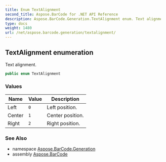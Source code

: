 ```yaml
---
title: Enum TextAlignment
second_title: Aspose.BarCode for .NET API Reference
description: Aspose.BarCode.Generation.TextAlignment enum. Text alignment
type: docs
weight: 1480
url: /net/aspose.barcode.generation/textalignment/
---
```

## TextAlignment enumeration

Text alignment.

```csharp
public enum TextAlignment
```

### Values

| Name | Value | Description |
| --- | --- | --- |
| Left | `0` | Left position. |
| Center | `1` | Center position. |
| Right | `2` | Right position. |

### See Also

* namespace [Aspose.BarCode.Generation](../../aspose.barcode.generation/)
* assembly [Aspose.BarCode](../../)


